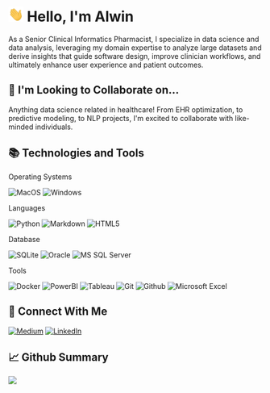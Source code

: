 # <img src="wave.gif" width="30px"> Hello, I'm Alwin 

As a Senior Clinical Informatics Pharmacist, I specialize in data science and data analysis, leveraging my domain expertise to analyze large datasets and derive insights that guide software design, improve clinician workflows, and ultimately enhance user experience and patient outcomes.

## 🤝 I'm Looking to Collaborate on...

Anything data science related in healthcare! From EHR optimization, to predictive modeling, to NLP projects, I'm excited to collaborate with like-minded individuals.

## 📚 Technologies and Tools

Operating Systems  

![MacOS](https://img.shields.io/badge/mac%20os-000000?style=for-the-badge&logo=apple&logoColor=white)
![Windows](https://img.shields.io/badge/Windows-0078D6?style=for-the-badge&logo=windows&logoColor=white)

Languages

![Python](https://img.shields.io/badge/python-3670A0?style=for-the-badge&logo=python&logoColor=ffdd54)
![Markdown](https://img.shields.io/badge/markdown-%23000000.svg?style=for-the-badge&logo=markdown&logoColor=white)
![HTML5](https://img.shields.io/badge/html5-%23E34F26.svg?style=for-the-badge&logo=html5&logoColor=white)

Database

![SQLite](https://img.shields.io/badge/SQLite-07405E?style=for-the-badge&logo=sqlite&logoColor=white)
![Oracle](https://img.shields.io/badge/Oracle-F80000?style=for-the-badge&logo=oracle&logoColor=black)
![MS SQL Server](https://img.shields.io/badge/Microsoft%20SQL%20Server-CC2927?style=for-the-badge&logo=microsoft%20sql%20server&logoColor=white)

Tools

![Docker](https://img.shields.io/badge/docker-%230db7ed.svg?style=for-the-badge&logo=docker&logoColor=white)
![PowerBI](https://img.shields.io/badge/power_bi-F2C811?style=for-the-badge&logo=powerbi&logoColor=black)
![Tableau](https://img.shields.io/badge/Tableau-E97627?style=for-the-badge&logo=Tableau&logoColor=white)
![Git](https://img.shields.io/badge/GIT-E44C30?style=for-the-badge&logo=git&logoColor=white)
![Github](https://img.shields.io/badge/GitHub-100000?style=for-the-badge&logo=github&logoColor=white)
![Microsoft Excel](https://img.shields.io/badge/Microsoft_Excel-217346?style=for-the-badge&logo=microsoft-excel&logoColor=white)


## 📩 Connect With Me 

[![Medium](https://img.shields.io/badge/Medium-12100E?style=for-the-badge&logo=medium&logoColor=white)](https://medium.com/@alwinraju)
[![LinkedIn](https://img.shields.io/badge/LinkedIn-0077B5?style=for-the-badge&logo=linkedin&logoColor=white)](https://www.linkedin.com/in/alwinraju/)

## 📈 Github Summary
![](http://github-profile-summary-cards.vercel.app/api/cards/stats?username=alwinraju&hide=total_stars&show_icons=true&theme=transparent)
<!-- ![](https://github-readme-stats.vercel.app/api?username=alwinraju&hide=stars&show_icons=true&theme=transparent&hide_rank=true&count_private=true&include_all_commits=true&hide_title=true&text_color=FFFFFF&&bg_color=0e1115&icon_color=53b4e8&hide_border=true&disable_animations=true) -->

